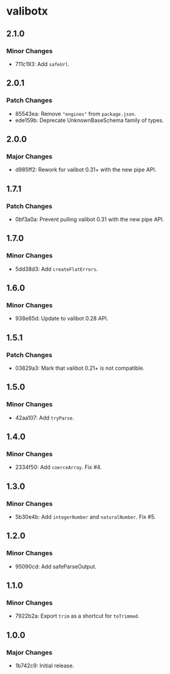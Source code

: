 # valibotx

## 2.1.0

### Minor Changes

- 711c193: Add `safeUrl`.

## 2.0.1

### Patch Changes

- 85543ea: Remove `"engines"` from `package.json`.
- ede159b: Deprecate UnknownBaseSchema family of types.

## 2.0.0

### Major Changes

- d985ff2: Rework for valibot 0.31+ with the new pipe API.

## 1.7.1

### Patch Changes

- 0bf3a0a: Prevent pulling valibot 0.31 with the new pipe API.

## 1.7.0

### Minor Changes

- 5dd38d3: Add `createFlatErrors`.

## 1.6.0

### Minor Changes

- 938e65d: Update to valibot 0.28 API.

## 1.5.1

### Patch Changes

- 03829a3: Mark that valibot 0.21+ is not compatible.

## 1.5.0

### Minor Changes

- 42aa107: Add `tryParse`.

## 1.4.0

### Minor Changes

- 2334f50: Add `coerceArray`. Fix #4.

## 1.3.0

### Minor Changes

- 5b30e4b: Add `integerNumber` and `naturalNumber`. Fix #5.

## 1.2.0

### Minor Changes

- 95090cd: Add safeParseOutput.

## 1.1.0

### Minor Changes

- 7922b2a: Export `trim` as a shortcut for `toTrimmed`.

## 1.0.0

### Major Changes

- 1b742c9: Initial release.
